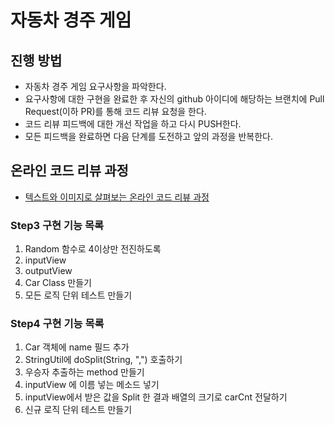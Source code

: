 # 자동차 경주 게임
## 진행 방법
* 자동차 경주 게임 요구사항을 파악한다.
* 요구사항에 대한 구현을 완료한 후 자신의 github 아이디에 해당하는 브랜치에 Pull Request(이하 PR)를 통해 코드 리뷰 요청을 한다.
* 코드 리뷰 피드백에 대한 개선 작업을 하고 다시 PUSH한다.
* 모든 피드백을 완료하면 다음 단계를 도전하고 앞의 과정을 반복한다.

## 온라인 코드 리뷰 과정
* [텍스트와 이미지로 살펴보는 온라인 코드 리뷰 과정](https://github.com/next-step/nextstep-docs/tree/master/codereview)

### Step3 구현 기능 목록
1. Random 함수로 4이상만 전진하도록
2. inputView
3. outputView
4. Car Class 만들기
5. 모든 로직 단위 테스트 만들기


### Step4 구현 기능 목록
1. Car 객체에 name 필드 추가
2. StringUtil에 doSplit(String, ",") 호출하기
3. 우승자 추출하는 method 만들기
4. inputView 에 이름 넣는 메소드 넣기
5. inputView에서 받은 값을 Split 한 결과 배열의 크기로 carCnt 전달하기
6. 신규 로직 단위 테스트 만들기